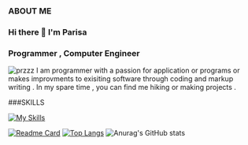 ### ABOUT ME


### Hi there 👋 I'm Parisa
### Programmer , Computer Engineer
![przzz](https://github.com/ParisaRoozgarian/ParisaRoozgarian/assets/107187797/76fd6344-c6b5-457c-a18c-daec2a494f64)
I am programmer with a passion for application or programs or makes improvments to exisiting software through coding and markup writing . In my spare time , you can find me hiking or making projects .

###SKILLS 

[![My Skills](https://skillicons.dev/icons?i=cs,linkedin,py,visualstudio,matlab)](https://skillicons.dev)

[![Readme Card](https://github-readme-stats.vercel.app/api/pin/?username=ParisaRoozgarian&repo=GradeRegistration-UnitSelectionSystem)](https://github.com/ParisaRoozgarian/GradeRegistration-UnitSelectionSystem)
[![Top Langs](https://github-readme-stats.vercel.app/api/top-langs/?username=ParisaRoozgarian&hide_progress=true)](https://github.com/ParisaRoozgarian/github-readme-stats)
![Anurag's GitHub stats](https://github-readme-stats.vercel.app/api?username=ParisaRoozgarian&show_icons=true&theme=dracula)


